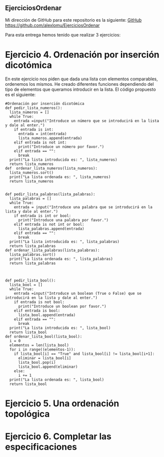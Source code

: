 ## EjerciciosOrdenar
Mi dirección de GitHub para este repositorio es la siguiente: [GitHub](https://github.com/alexlomu/EjerciciosOrdenar)
https://github.com/alexlomu/EjerciciosOrdenar

Para esta entrega hemos tenido que realizar 3 ejercicios:
# Ejercicio 4. Ordenación por inserción dicotómica
En este ejercicio nos piden que dada una lista con elementos comparables, ordenemos los mismos. He creado diferentes funciones dependiendo del tipo de elementos que queramos introducir en la lista. El código propuesto es el siguiente:
```
#Ordenación por inserción dicotómica
def pedir_lista_numeros():
  lista_numeros = []
  while True:
    entrada =input("Introduce un número que se introducirá en la lista y dale al enter.")
    if entrada is int:
      entrada = int(entrada)
      lista_numeros.append(entrada)
    elif entrada is not int:
      print("Introduce un número por favor.")
    elif entrada == "":
      break
  print("La lista introducida es: ", lista_numeros)
  return lista_numeros
def  ordenar_lista_numeros(lista_numeros):
  lista_numeros.sort()
  print("La lista ordenada es: ", lista_numeros)  
  return lista_numeros
    

def pedir_lista_palabras(lista_palabras):
  lista_palabras = []
  while True:
    entrada = input("Introduce una palabra que se introducirá en la lista y dale al enter.")
    if entrada is int or bool:
      print("Introduce una palabra por favor.")
    elif entrada is not int or bool:
      lista_palabras.append(entrada)
    elif entrada == "":
      break
  print("La lista introducida es: ", lista_palabras)
  return lista_palabras
def ordenar_lista_palabras(lista_palabras):
  lista_palabras.sort()
  print("La lista ordenada es: ", lista_palabras)  
  return lista_palabras



def pedir_lista_bool():
  lista_bool = []
  while True:
    entrada =input("Introduce un boolean (True o False) que se introducirá en la lista y dale al enter.")
    if entrada is not bool:
      print("Introduce un boolean por favor.")
    elif entrada is bool:    
      lista_bool.append(entrada)
    elif entrada == "":
      break
  print("La lista introducida es: ", lista_bool)
  return lista_bool
def ordenar_lista_bool(lista_bool):
  i = 0
  elementos = len(lista_bool)
  for i in range((elementos-1)):
    if lista_bool[i] == "True" and lista_bool[i] != lista_bool[i+1]:
      eliminar = lista_bool[i]
      lista_bool.pop(i)
      lista_bool.append(eliminar)
    else:
      i += 1
  print("La lista ordenada es: ", lista_bool)
  return lista_bool
  ```
# Ejercicio 5. Una ordenación topológica

# Ejercicio 6. Completar las especificaciones
